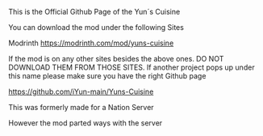 This is the Official Github Page of the Yun´s Cuisine 

You can download the mod under the following Sites

Modrinth
https://modrinth.com/mod/yuns-cuisine

If the mod is on any other sites besides the above ones. DO NOT DOWNLOAD THEM FROM THOSE SITES.
If another project pops up under this name please make sure you have the right Github page

https://github.com/iYun-main/Yuns-Cuisine

This was formerly made for a Nation Server

However the mod parted ways with the server
